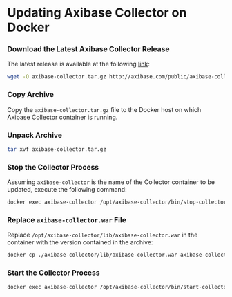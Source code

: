 # Updating Axibase Collector on Docker

### Download the Latest Axibase Collector Release

The latest release is available at the following [link](https://axibase.com/public/axibase-collector_latest.htm):

```bash
wget -O axibase-collector.tar.gz http://axibase.com/public/axibase-collector-v{revision}.tar.gz
```

### Copy Archive

Copy the `axibase-collector.tar.gz` file to the Docker host on which Axibase Collector container is running.

### Unpack Archive

```bash
tar xvf axibase-collector.tar.gz
```

### Stop the Collector Process

Assuming `axibase-collector` is the name of the Collector container to be updated, execute the following command: 

```bash
docker exec axibase-collector /opt/axibase-collector/bin/stop-collector.sh
```

### Replace `axibase-collector.war` File

Replace `/opt/axibase-collector/lib/axibase-collector.war` in the container with the version contained in the archive:

```bash
docker cp ./axibase-collector/lib/axibase-collector.war axibase-collector:/opt/axibase-collector/lib/
```

### Start the Collector Process

```sh
docker exec axibase-collector /opt/axibase-collector/bin/start-collector.sh
```

